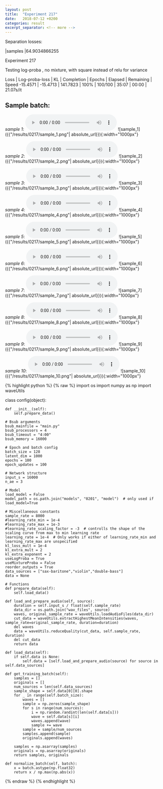 ```yaml
---
layout: post
title:  "Experiment 217"
date:   2018-07-12 +0200
categories: result
excerpt_separator: <!-- more -->
---
```

Separation losses:

|samples
|64.9034866255<!-- more -->

Experiment 217

Testing log-proba , no mixture, with square instead of relu for variance

Loss | Log-proba-loss | KL | Completion | Epochs | Elapsed | Remaining | Speed
-15.4571 | -15.4713 | 141.7823 | 100% | 100/100 | 35:07 | 00:00 | 21.07s/it

## **Sample batch**:
_sample 1_:
<audio src="/ResultsOverview/results/0217/sample_1.wav" controls preload></audio>
![sample_1]({{"/results/0217/sample_1.png"| absolute_url}}){:width="1000px"}

_sample 2_:
<audio src="/ResultsOverview/results/0217/sample_2.wav" controls preload></audio>
![sample_2]({{"/results/0217/sample_2.png"| absolute_url}}){:width="1000px"}

_sample 3_:
<audio src="/ResultsOverview/results/0217/sample_3.wav" controls preload></audio>
![sample_3]({{"/results/0217/sample_3.png"| absolute_url}}){:width="1000px"}

_sample 4_:
<audio src="/ResultsOverview/results/0217/sample_4.wav" controls preload></audio>
![sample_4]({{"/results/0217/sample_4.png"| absolute_url}}){:width="1000px"}

_sample 5_:
<audio src="/ResultsOverview/results/0217/sample_5.wav" controls preload></audio>
![sample_5]({{"/results/0217/sample_5.png"| absolute_url}}){:width="1000px"}

_sample 6_:
<audio src="/ResultsOverview/results/0217/sample_6.wav" controls preload></audio>
![sample_6]({{"/results/0217/sample_6.png"| absolute_url}}){:width="1000px"}

_sample 7_:
<audio src="/ResultsOverview/results/0217/sample_7.wav" controls preload></audio>
![sample_7]({{"/results/0217/sample_7.png"| absolute_url}}){:width="1000px"}

_sample 8_:
<audio src="/ResultsOverview/results/0217/sample_8.wav" controls preload></audio>
![sample_8]({{"/results/0217/sample_8.png"| absolute_url}}){:width="1000px"}

_sample 9_:
<audio src="/ResultsOverview/results/0217/sample_9.wav" controls preload></audio>
![sample_9]({{"/results/0217/sample_9.png"| absolute_url}}){:width="1000px"}

_sample 10_:
<audio src="/ResultsOverview/results/0217/sample_10.wav" controls preload></audio>
![sample_10]({{"/results/0217/sample_10.png"| absolute_url}}){:width="1000px"}


{% highlight python %}
{% raw %}
import os
import numpy as np
import waveUtils


class config(object):

	def __init__(self):
		self.prepare_data()

	# Bsub arguments
	bsub_mainfile = "main.py"
	bsub_processors = 4
	bsub_timeout = "4:00"
	bsub_memory = 16000

	# Epoch and batch config
	batch_size = 128
	latent_dim = 1000
	epochs = 100
	epoch_updates = 100

	# Network structure
	input_s = 16000
	n_ae = 3

	# Model
	load_model = False
	model_path = os.path.join("models", "0201", "model")  # only used if load_model=True

	# Miscellaneous constants
	sample_rate = 8000
	#learning_rate_min = 1e-4
	#learning_rate_max = 1e-3
	#learning_rate_scaling_factor = -3  # controlls the shape of the scaling curve from max to min learning rate
	learning_rate = 1e-4  # Only works if either of learning_rate_min and learning_rate_max are unspecified
	kl_loss_mult = 1e-4
	kl_extra_mult = 2
	kl_extra_exponent = 2
	useLogProba = True
	useMixtureProba = False
	reorder_outputs = True
	data_sources = ["sax-baritone","violin","double-bass"]
	data = None

	# Functions
	def prepare_data(self):
		self.load_data()

	def load_and_prepare_audio(self, source):
		duration = self.input_s / float(self.sample_rate)
		data_dir = os.path.join("wav_files", source)
		waves, original_sample_rate = waveUtils.loadAudioFiles(data_dir)
		cut_data = waveUtils.extractHighestMeanIntensities(waves, sample_rate=original_sample_rate, duration=duration)
		del waves
		data = waveUtils.reduceQuality(cut_data, self.sample_rate, duration)
		del cut_data
		return data

	def load_data(self):
		if self.data is None:
			self.data = [self.load_and_prepare_audio(source) for source in self.data_sources]

	def get_training_batch(self):
		samples = []
		originals = []
		num_sources = len(self.data_sources)
		sample_shape = self.data[0][0].shape
		for _ in range(self.batch_size):
			waves = []
			sample = np.zeros(sample_shape)
			for s in range(num_sources):
				i = np.random.randint(len(self.data[s]))
				wave = self.data[s][i]
				waves.append(wave)
				sample += wave
			sample = sample/num_sources
			samples.append(sample)
			originals.append(waves)

		samples = np.asarray(samples)
		originals = np.asarray(originals)
		return samples, originals

	def normalize_batch(self, batch):
		x = batch.astype(np.float32)
		return x / np.max(np.abs(x))

{% endraw %}
{% endhighlight %}
